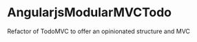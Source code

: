 AngularjsModularMVCTodo
=======================

Refactor of TodoMVC to offer an opinionated structure and MVC
